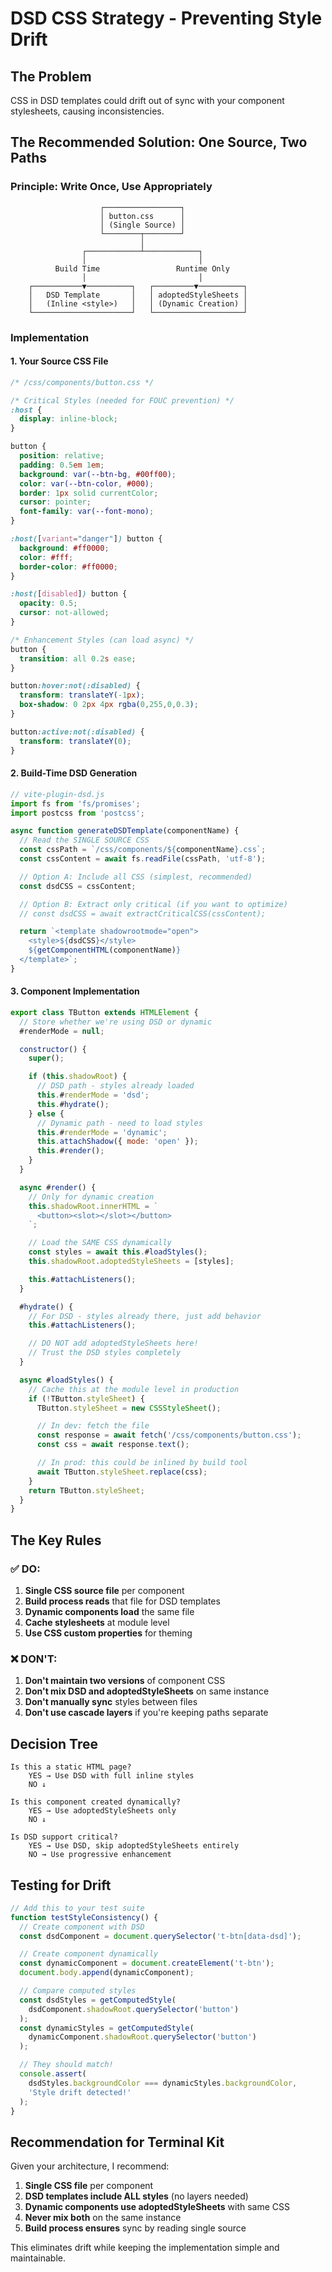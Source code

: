 # DSD CSS Strategy - Preventing Style Drift

## The Problem
CSS in DSD templates could drift out of sync with your component stylesheets, causing inconsistencies.

## The Recommended Solution: One Source, Two Paths

### Principle: Write Once, Use Appropriately

```
                    ┌─────────────────┐
                    │ button.css      │
                    │ (Single Source) │
                    └────────┬────────┘
                             │
                ┌────────────┴────────────┐
                │                         │
          Build Time                 Runtime Only
                │                         │
    ┌───────────▼──────────┐   ┌─────────▼──────────┐
    │   DSD Template       │   │ adoptedStyleSheets │
    │   (Inline <style>)   │   │ (Dynamic Creation) │
    └──────────────────────┘   └────────────────────┘
```

### Implementation

#### 1. Your Source CSS File
```css
/* /css/components/button.css */

/* Critical Styles (needed for FOUC prevention) */
:host {
  display: inline-block;
}

button {
  position: relative;
  padding: 0.5em 1em;
  background: var(--btn-bg, #00ff00);
  color: var(--btn-color, #000);
  border: 1px solid currentColor;
  cursor: pointer;
  font-family: var(--font-mono);
}

:host([variant="danger"]) button {
  background: #ff0000;
  color: #fff;
  border-color: #ff0000;
}

:host([disabled]) button {
  opacity: 0.5;
  cursor: not-allowed;
}

/* Enhancement Styles (can load async) */
button {
  transition: all 0.2s ease;
}

button:hover:not(:disabled) {
  transform: translateY(-1px);
  box-shadow: 0 2px 4px rgba(0,255,0,0.3);
}

button:active:not(:disabled) {
  transform: translateY(0);
}
```

#### 2. Build-Time DSD Generation
```javascript
// vite-plugin-dsd.js
import fs from 'fs/promises';
import postcss from 'postcss';

async function generateDSDTemplate(componentName) {
  // Read the SINGLE SOURCE CSS
  const cssPath = `/css/components/${componentName}.css`;
  const cssContent = await fs.readFile(cssPath, 'utf-8');

  // Option A: Include all CSS (simplest, recommended)
  const dsdCSS = cssContent;

  // Option B: Extract only critical (if you want to optimize)
  // const dsdCSS = await extractCriticalCSS(cssContent);

  return `<template shadowrootmode="open">
    <style>${dsdCSS}</style>
    ${getComponentHTML(componentName)}
  </template>`;
}
```

#### 3. Component Implementation
```javascript
export class TButton extends HTMLElement {
  // Store whether we're using DSD or dynamic
  #renderMode = null;

  constructor() {
    super();

    if (this.shadowRoot) {
      // DSD path - styles already loaded
      this.#renderMode = 'dsd';
      this.#hydrate();
    } else {
      // Dynamic path - need to load styles
      this.#renderMode = 'dynamic';
      this.attachShadow({ mode: 'open' });
      this.#render();
    }
  }

  async #render() {
    // Only for dynamic creation
    this.shadowRoot.innerHTML = `
      <button><slot></slot></button>
    `;

    // Load the SAME CSS dynamically
    const styles = await this.#loadStyles();
    this.shadowRoot.adoptedStyleSheets = [styles];

    this.#attachListeners();
  }

  #hydrate() {
    // For DSD - styles already there, just add behavior
    this.#attachListeners();

    // DO NOT add adoptedStyleSheets here!
    // Trust the DSD styles completely
  }

  async #loadStyles() {
    // Cache this at the module level in production
    if (!TButton.styleSheet) {
      TButton.styleSheet = new CSSStyleSheet();

      // In dev: fetch the file
      const response = await fetch('/css/components/button.css');
      const css = await response.text();

      // In prod: this could be inlined by build tool
      await TButton.styleSheet.replace(css);
    }
    return TButton.styleSheet;
  }
}
```

## The Key Rules

### ✅ DO:
1. **Single CSS source file** per component
2. **Build process reads** that file for DSD templates
3. **Dynamic components load** the same file
4. **Cache stylesheets** at module level
5. **Use CSS custom properties** for theming

### ❌ DON'T:
1. **Don't maintain two versions** of component CSS
2. **Don't mix DSD and adoptedStyleSheets** on same instance
3. **Don't manually sync** styles between files
4. **Don't use cascade layers** if you're keeping paths separate

## Decision Tree

```
Is this a static HTML page?
    YES → Use DSD with full inline styles
    NO ↓

Is this component created dynamically?
    YES → Use adoptedStyleSheets only
    NO ↓

Is DSD support critical?
    YES → Use DSD, skip adoptedStyleSheets entirely
    NO → Use progressive enhancement
```

## Testing for Drift

```javascript
// Add this to your test suite
function testStyleConsistency() {
  // Create component with DSD
  const dsdComponent = document.querySelector('t-btn[data-dsd]');

  // Create component dynamically
  const dynamicComponent = document.createElement('t-btn');
  document.body.append(dynamicComponent);

  // Compare computed styles
  const dsdStyles = getComputedStyle(
    dsdComponent.shadowRoot.querySelector('button')
  );
  const dynamicStyles = getComputedStyle(
    dynamicComponent.shadowRoot.querySelector('button')
  );

  // They should match!
  console.assert(
    dsdStyles.backgroundColor === dynamicStyles.backgroundColor,
    'Style drift detected!'
  );
}
```

## Recommendation for Terminal Kit

Given your architecture, I recommend:

1. **Single CSS file** per component
2. **DSD templates include ALL styles** (no layers needed)
3. **Dynamic components use adoptedStyleSheets** with same CSS
4. **Never mix both** on the same instance
5. **Build process ensures** sync by reading single source

This eliminates drift while keeping the implementation simple and maintainable.